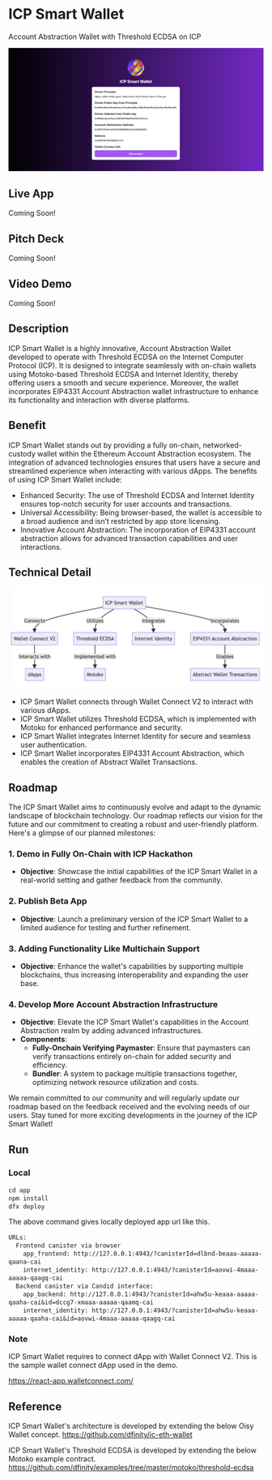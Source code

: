 # ICP Smart Wallet

Account Abstraction Wallet with Threshold ECDSA on ICP

![screen-1](./docs/screen-1.png)

## Live App

Coming Soon!

## Pitch Deck

Coming Soon!

## Video Demo

Coming Soon!

## Description

ICP Smart Wallet is a highly innovative, Account Abstraction Wallet developed to operate with Threshold ECDSA on the Internet Computer Protocol (ICP). It is designed to integrate seamlessly with on-chain wallets using Motoko-based Threshold ECDSA and Internet Identity, thereby offering users a smooth and secure experience. Moreover, the wallet incorporates EIP4331 Account Abstraction wallet infrastructure to enhance its functionality and interaction with diverse platforms.

## Benefit

ICP Smart Wallet stands out by providing a fully on-chain, networked-custody wallet within the Ethereum Account Abstraction ecosystem. The integration of advanced technologies ensures that users have a secure and streamlined experience when interacting with various dApps. The benefits of using ICP Smart Wallet include:

- Enhanced Security: The use of Threshold ECDSA and Internet Identity ensures top-notch security for user accounts and transactions.
- Universal Accessibility: Being browser-based, the wallet is accessible to a broad audience and isn’t restricted by app store licensing.
- Innovative Account Abstraction: The incorporation of EIP4331 account abstraction allows for advanced transaction capabilities and user interactions.

## Technical Detail

![technical-detail](./docs/technical-detail.png)

- ICP Smart Wallet connects through Wallet Connect V2 to interact with various dApps.
- ICP Smart Wallet utilizes Threshold ECDSA, which is implemented with Motoko for enhanced performance and security.
- ICP Smart Wallet integrates Internet Identity for secure and seamless user authentication.
- ICP Smart Wallet incorporates EIP4331 Account Abstraction, which enables the creation of Abstract Wallet Transactions.

## Roadmap

The ICP Smart Wallet aims to continuously evolve and adapt to the dynamic landscape of blockchain technology. Our roadmap reflects our vision for the future and our commitment to creating a robust and user-friendly platform. Here's a glimpse of our planned milestones:

### **1. Demo in Fully On-Chain with ICP Hackathon**

- **Objective**: Showcase the initial capabilities of the ICP Smart Wallet in a real-world setting and gather feedback from the community.

### **2. Publish Beta App**

- **Objective**: Launch a preliminary version of the ICP Smart Wallet to a limited audience for testing and further refinement.

### **3. Adding Functionality Like Multichain Support**

- **Objective**: Enhance the wallet's capabilities by supporting multiple blockchains, thus increasing interoperability and expanding the user base.

### **4. Develop More Account Abstraction Infrastructure**

- **Objective**: Elevate the ICP Smart Wallet's capabilities in the Account Abstraction realm by adding advanced infrastructures.
- **Components**:
  - **Fully-Onchain Verifying Paymaster**: Ensure that paymasters can verify transactions entirely on-chain for added security and efficiency.
  - **Bundler**: A system to package multiple transactions together, optimizing network resource utilization and costs.

We remain committed to our community and will regularly update our roadmap based on the feedback received and the evolving needs of our users. Stay tuned for more exciting developments in the journey of the ICP Smart Wallet!

## Run

### Local

```
cd app
npm install
dfx deploy
```

The above command gives locally deployed app url like this.

```
URLs:
  Frontend canister via browser
    app_frontend: http://127.0.0.1:4943/?canisterId=dlbnd-beaaa-aaaaa-qaana-cai
    internet_identity: http://127.0.0.1:4943/?canisterId=aovwi-4maaa-aaaaa-qaagq-cai
  Backend canister via Candid interface:
    app_backend: http://127.0.0.1:4943/?canisterId=ahw5u-keaaa-aaaaa-qaaha-cai&id=dccg7-xmaaa-aaaaa-qaamq-cai
    internet_identity: http://127.0.0.1:4943/?canisterId=ahw5u-keaaa-aaaaa-qaaha-cai&id=aovwi-4maaa-aaaaa-qaagq-cai
```

### Note

ICP Smart Wallet requires to connect dApp with Wallet Connect V2. This is the sample wallet connect dApp used in the demo.

https://react-app.walletconnect.com/

## Reference

ICP Smart Wallet's architecture is developed by extending the below Oisy Wallet concept.
https://github.com/dfinity/ic-eth-wallet

ICP Smart Wallet's Threshold ECDSA is developed by extending the below Motoko example contract.
https://github.com/dfinity/examples/tree/master/motoko/threshold-ecdsa
